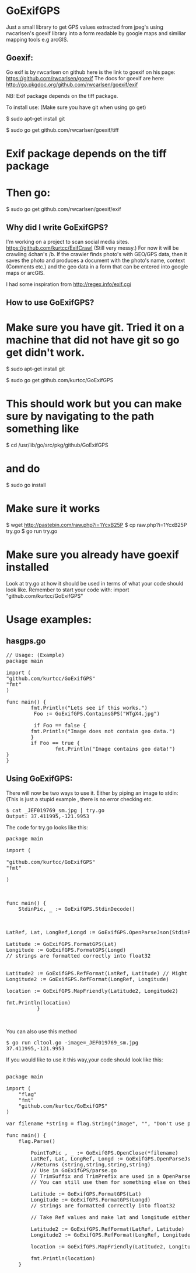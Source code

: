 GoExifGPS
=========

Just a small library to get GPS values extracted from jpeg's using rwcarlsen's goexif library into a form readable by google maps and similiar mapping tools e.g arcGIS.

Goexif:
-------

Go exif is by rwcarlsen on github here is the link to goexif on his page:
https://github.com/rwcarlsen/goexif
The docs for goexif are here:
http://go.pkgdoc.org/github.com/rwcarlsen/goexif/exif

NB: Exif package depends on the tiff package.

To install use:  (Make sure you have git when using go get)

$ sudo apt-get install git

$ sudo go get github.com/rwcarlsen/goexif/tiff

# Exif package depends on the tiff package

# Then go:

$ sudo go get github.com/rwcarlsen/goexif/exif


Why did I write GoExifGPS?
---------------------------

I'm working on a project to scan social media sites.
https://github.com/kurtcc/ExifCrawl (Still very messy.)
For now it will be crawling 4chan's /b. If the crawler finds photo's with GEO/GPS data, then
it saves the photo and produces a document with the photo's name, context (Comments etc.)
and the geo data in a form that can be entered into google maps or arcGIS.

I had some inspiration from http://regex.info/exif.cgi


How to use GoExifGPS?
---------------------
# Make sure you have git. Tried it on a machine that did not have git so go get didn't work.

$ sudo apt-get install git

$ sudo go get github.com/kurtcc/GoExifGPS  
# This should work but you can make sure by navigating to the path something like
$ cd /usr/lib/go/src/pkg/github/GoExifGPS
# and do
$ sudo go install

# Make sure it works
$ wget http://pastebin.com/raw.php?i=1YcxB25P
$ cp raw.php\?i\=1YcxB25P try.go
$ go run try.go

# Make sure you already have goexif installed

Look at try.go at how it should be used in terms of what your code should look like.
Remember to start your code with:
import "github.com/kurtcc/GoExifGPS" 

# Usage examples:

hasgps.go
-----------------
<pre>
// Usage: (Example)
package main

import (
"github.com/kurtcc/GoExifGPS"
"fmt"
)

func main() {
        fmt.Println("Lets see if this works.")
         Foo := GoExifGPS.ContainsGPS("WTgX4.jpg")

         if Foo == false {
        fmt.Println("Image does not contain geo data.")
        }
        if Foo == true {
                fmt.Println("Image contains geo data!")
}
}
</pre>

Using GoExifGPS:
---------------

There will now be two ways to use it. Either by piping an image to stdin:
(This is just a stupid example , there is no error checking etc.
<pre>
$ cat _JEF019769_sm.jpg | try.go
Output: 37.411995,-121.9953
</pre>

The code for try.go looks like this:
<pre>
package main

import (

"github.com/kurtcc/GoExifGPS"
"fmt"

)



func main() {
	StdinPic, _ := GoExifGPS.StdinDecode()
	


LatRef, Lat, LongRef,Longd := GoExifGPS.OpenParseJson(StdinPic) 

Latitude := GoExifGPS.FormatGPS(Lat)
Longitude := GoExifGPS.FormatGPS(Longd)
// strings are formatted correctly into float32


Latitude2 := GoExifGPS.RefFormat(LatRef, Latitude) // Might have to change left hand var name
Longitude2 := GoExifGPS.RefFormat(LongRef, Longitude)

location := GoExifGPS.MapFriendly(Latitude2, Longitude2)

fmt.Println(location)
          }


</pre>

You can also use this method

<pre>
$ go run cltool.go -image=_JEF019769_sm.jpg 
37.411995,-121.9953
</pre>

If you would like to use it this way,your  code should look like this:
<pre>

package main

import (
	"flag"
	"fmt"
	"github.com/kurtcc/GoExifGPS"
)

var filename *string = flag.String("image", "", "Don't use pngs")

func main() {
	flag.Parse()

        PointToPic , _ := GoExifGPS.OpenClose(*filename)
		LatRef, Lat, LongRef, Longd := GoExifGPS.OpenParseJson(PointToPic)
		//Returns (string,string,string,string)
		// Use in GoExifGPS/parse.go
		// TrimSuffix and TrimPrefix are used in a OpenParseJson (Closure)
		// You can still use them for something else on their own.

		Latitude := GoExifGPS.FormatGPS(Lat)
		Longitude := GoExifGPS.FormatGPS(Longd)
		// strings are formatted correctly into float32

		// Take Ref values and make lat and longitude either + or - based on ref values

		Latitude2 := GoExifGPS.RefFormat(LatRef, Latitude) 
		Longitude2 := GoExifGPS.RefFormat(LongRef, Longitude)

		location := GoExifGPS.MapFriendly(Latitude2, Longitude2)

		fmt.Println(location)
	}
</pre>
